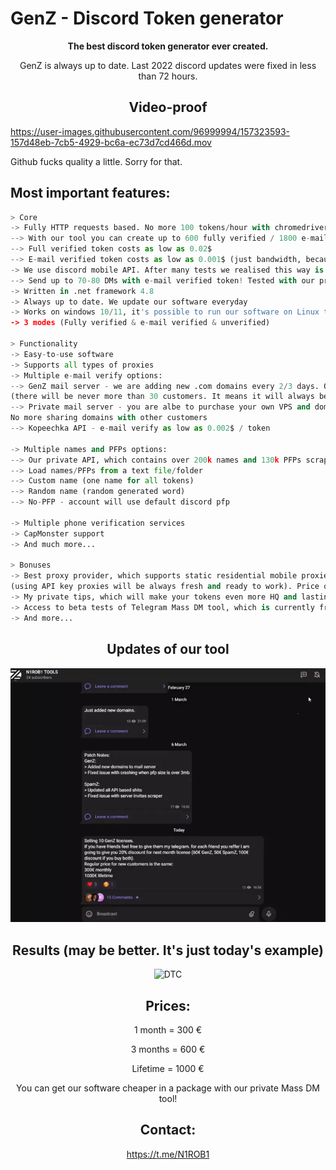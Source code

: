 # **GenZ** - Discord Token generator

<div align="center">

  **The best discord token generator ever created.**
  
 GenZ is always up to date. Last 2022 discord updates were fixed in less than 72 hours.
    </div >
    

  <div align="center">
 
 ## Video-proof
  

  
  </div >


https://user-images.githubusercontent.com/96999994/157323593-157d48eb-7cb5-4929-bc6a-ec73d7cd466d.mov

Github fucks quality a little. Sorry for that.
  
  ## Most important features:
  
```python
> Core
-> Fully HTTP requests based. No more 100 tokens/hour with chromedriver or other shits
--> With our tool you can create up to 600 fully verified / 1800 e-mail verified tokens each hour!
--> Full verified token costs as low as 0.02$
--> E-mail verified token costs as low as 0.001$ (just bandwidth, because you are able to use mail servers)
-> We use discord mobile API. After many tests we realised this way is much better for tokens intended to Mass DM
--> Send up to 70-80 DMs with e-mail verified token! Tested with our private Mass DM tool, however our customers uses other tools too and tokens are alive for 50 DMs +
-> Written in .net framework 4.8
-> Always up to date. We update our software everyday
-> Works on windows 10/11, it's possible to run our software on Linux too
-> 3 modes (Fully verified & e-mail verified & unverified)

> Functionality
-> Easy-to-use software
-> Supports all types of proxies
-> Multiple e-mail verify options:
--> GenZ mail server - we are adding new .com domains every 2/3 days. Our mail server can handle up to 30k verifies per hour 
(there will be never more than 30 customers. It means it will always be working quick and without any timeouts)
--> Private mail server - you are albe to purchase your own VPS and domain and use your private mail server. 
No more sharing domains with other customers
--> Kopeechka API - e-mail verify as low as 0.002$ / token

-> Multiple names and PFPs options:
--> Our private API, which contains over 200k names and 130k PFPs scrapped from biggest, well-known discord servers
--> Load names/PFPs from a text file/folder
--> Custom name (one name for all tokens)
--> Random name (random generated word)
--> No-PFP - account will use default discord pfp

-> Multiple phone verification services 
-> CapMonster support
-> And much more...

> Bonuses
-> Best proxy provider, which supports static residential mobile proxies rotating every 1 hour 
(using API key proxies will be always fresh and ready to work). Price of 1 GB is 4$. Extremely cheap for a best quality proxy
-> My private tips, which will make your tokens even more HQ and lasting longer
-> Access to beta tests of Telegram Mass DM tool, which is currently free for all my customers. Release planned for middle of March
-> And more...

 ```
  

  <div align="center">
 
 ## Updates of our tool
  
![](telegram.webp)

  

  
   ## Results (may be better. It's just today's example)
   ![DTC](https://user-images.githubusercontent.com/96999994/157324097-9adacec9-c00e-4434-9668-406fda5ebc7d.png)

 
  ## Prices:
 1 month = 300 €
 
 3 months = 600 €
 
 Lifetime = 1000 €
 
 You can get our software cheaper in a package with our private Mass DM tool!
 
 ## Contact:
 https://t.me/N1ROB1
 
  </div >

  
  
  
